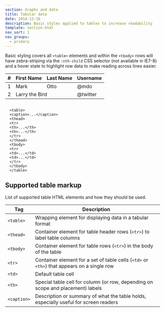 ```yaml
---
section: Graphs and data
title: Tabular data
date: 2014-12-16
description: Basic styles applied to tables to increase readability
template: section.html
nav_sort: 1
nav_groups:
  - primary
---
```


Basic styling covers all <code>&lt;table&gt;</code> elements and within the <code>&lt;tbody&gt;</code> rows will have zebra-striping via the <code>:nth-child</code> CSS selector (not available in IE7-8) and a hover state to highlight row data to make reading across lines easier.

<div class="guide-example example-processed">
  <table class="example-tldr">
    <thead>
      <tr>
        <th>#</th>
        <th>First Name</th>
        <th>Last Name</th>
        <th>Username</th>
      </tr>
    </thead>
    <tbody>
      <tr>
        <td>1</td>
        <td>Mark</td>
        <td>Otto</td>
        <td>@mdo</td>
      </tr>
      <tr>
        <td>2</td>
        <td colspan="2">Larry the Bird</td>
        <td>@twitter</td>
      </tr>
    </tbody>
  </table>
</div>
<pre class="prettyprint linenums"><code>
  &lt;table&gt;
  &lt;caption&gt;...&lt;/caption&gt;
  &lt;thead&gt;
  &lt;tr&gt;
  &lt;th&gt;...&lt;/th&gt;
  &lt;th&gt;...&lt;/th&gt;
  &lt;/tr&gt;
  &lt;/thead&gt;
  &lt;tbody&gt;
  &lt;tr&gt;
  &lt;td&gt;...&lt;/td&gt;
  &lt;td&gt;...&lt;/td&gt;
  &lt;/tr&gt;
  &lt;/tbody&gt;
  &lt;/table&gt;
</code></pre>


## Supported table markup

List of supported table HTML elements and how they should be used.

<table>
  <colgroup>
    <col class="span1">
    <col class="span7">
  </colgroup>
  <thead>
    <tr>
      <th>Tag</th>
      <th>Description</th>
    </tr>
  </thead>
  <tbody>
    <tr>
      <td>
        <code>&lt;table&gt;</code>
      </td>
      <td>
        Wrapping element for displaying data in a tabular format
      </td>
    </tr>
    <tr>
      <td>
        <code>&lt;thead&gt;</code>
      </td>
      <td>
        Container element for table header rows (<code>&lt;tr&gt;</code>) to label table columns
      </td>
    </tr>
    <tr>
      <td>
        <code>&lt;tbody&gt;</code>
      </td>
      <td>
        Container element for table rows (<code>&lt;tr&gt;</code>) in the body of the table
      </td>
    </tr>
    <tr>
      <td>
        <code>&lt;tr&gt;</code>
      </td>
      <td>
        Container element for a set of table cells (<code>&lt;td&gt;</code> or <code>&lt;th&gt;</code>) that appears
        on a single row
      </td>
    </tr>
    <tr>
      <td>
        <code>&lt;td&gt;</code>
      </td>
      <td>
        Default table cell
      </td>
    </tr>
    <tr>
      <td>
        <code>&lt;th&gt;</code>
      </td>
      <td>
        Special table cell for column (or row, depending on scope and placement) labels
      </td>
    </tr>
    <tr>
      <td>
        <code>&lt;caption&gt;</code>
      </td>
      <td>
        Description or summary of what the table holds, especially useful for screen readers
      </td>
    </tr>
  </tbody>
</table>
